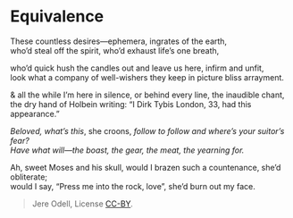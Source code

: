 # Equivalence

These countless desires—ephemera, ingrates of the earth,  
who’d steal off the spirit, who’d exhaust life’s one breath,

who’d quick hush the candles out and leave us here, infirm and unfit,  
look what a company of well-wishers they keep in picture bliss arrayment.

& all the while I’m here in silence, or behind every line, the inaudible chant,  
the dry hand of Holbein writing: “I Dirk Tybis London, 33, had this appearance.”

*Beloved, what’s this*, she croons, *follow to follow and where’s your suitor’s fear?  
Have what will—the boast, the gear, the meat, the yearning for.*

Ah, sweet Moses and his skull, would I brazen such a countenance, she’d obliterate;  
would I say, “Press me into the rock, love”, she’d burn out my face.


>Jere Odell, License [CC-BY](https://creativecommons.org/licenses/by/4.0/).
